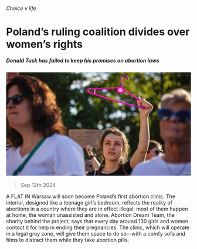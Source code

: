 ###### Choice v life

# Poland’s ruling coalition divides over women’s rights 

##### Donald Tusk has failed to keep his promises on abortion laws 

![image](images/20240914_EUP002.jpg) 

> Sep 12th 2024 

A FLAT IN Warsaw will soon become Poland’s first abortion clinic. The interior, designed like a teenage girl’s bedroom, reflects the reality of abortions in a country where they are in effect illegal: most of them happen at home, the woman unassisted and alone. Abortion Dream Team, the charity behind the project, says that every day around 130 girls and women contact it for help in ending their pregnancies. The clinic, which will operate in a legal grey zone, will give them space to do so—with a comfy sofa and films to distract them while they take abortion pills. 


